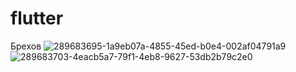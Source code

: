 # flutter
Брехов 
![289683695-1a9eb07a-4855-45ed-b0e4-002af04791a9](https://github.com/perieviertysh/flutter/assets/146692912/d7d6dd55-38b8-46fe-8a90-7aad4d685788)
![289683703-4eacb5a7-79f1-4eb8-9627-53db2b79c2e0](https://github.com/perieviertysh/flutter/assets/146692912/6fc497df-d3f0-40e4-9c4c-2f1d2969e85e)
